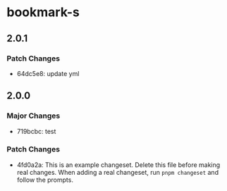 # bookmark-s

## 2.0.1

### Patch Changes

- 64dc5e8: update yml

## 2.0.0

### Major Changes

- 719bcbc: test

### Patch Changes

- 4fd0a2a: This is an example changeset. Delete this file before making real changes.
  When adding a real changeset, run `pnpm changeset` and follow the prompts.
